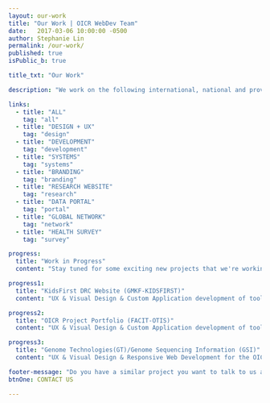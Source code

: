 ```yaml
---
layout: our-work
title: "Our Work | OICR WebDev Team"
date:   2017-03-06 10:00:00 -0500
author: Stephanie Lin
permalink: /our-work/
published: true
isPublic_b: true

title_txt: "Our Work"

description: "We work on the following international, national and provincial research websites, developing an extensive portfolio of user-friendly, informative and operational websites that support and communicate OICR's research objectives."

links:
  - title: "ALL"
    tag: "all"
  - title: "DESIGN + UX"
    tag: "design"
  - title: "DEVELOPMENT"
    tag: "development"
  - title: "SYSTEMS"
    tag: "systems"
  - title: "BRANDING"
    tag: "branding"
  - title: "RESEARCH WEBSITE"
    tag: "research"
  - title: "DATA PORTAL"
    tag: "portal"
  - title: "GLOBAL NETWORK"
    tag: "network"
  - title: "HEALTH SURVEY"
    tag: "survey"

progress:
  title: "Work in Progress"
  content: "Stay tuned for some exciting new projects that we're working on!"

progress1:
  title: "KidsFirst DRC Website (GMKF-KIDSFIRST)"
  content: "UX & Visual Design & Custom Application development of tools to inform, educate and communicate goals and information for the Data Resource Center and portal: a new, collaborative research effort to harmonize clinical and genetic data from pediatric cancer and structural birth defects cohort."

progress2:
  title: "OICR Project Portfolio (FACIT-OTIS)"
  content: "UX & Visual Design & Custom Application development of tools of OTIS, a repository of all OICR translational research projects and initiatives to better enable conversations with external investigators/partners. The dynamic resource will be searchable and will serve as the gateway to innovations within the organization."

progress3:
  title: "Genome Technologies(GT)/Genome Sequencing Information (GSI)"
  content: "UX & Visual Design & Responsive Web Development for the OICR Research Teams performing Genomics and Bioinformatics in support of outreach and collaboration opportunities within Cancer Research. Coming soon at genomics.oicr.on.ca"

footer-message: "Do you have a similar project you want to talk to us about? "
btnOne: CONTACT US

---
```

